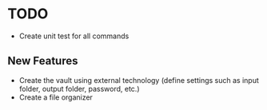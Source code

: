 # TODO

- Create unit test for all commands

## New Features

- Create the vault using external technology (define settings such as input folder, output folder, password, etc.)
- Create a file organizer
